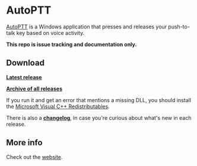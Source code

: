 # AutoPTT

[AutoPTT](https://autoptt.com/) is a Windows application that presses and releases your push-to-talk key based on voice activity.

**This repo is issue tracking and documentation only.**

## Download

**[Latest release](https://soupbawx.com/AutoPTT.zip)**

**[Archive of all releases](https://soupbawx.com/AutoPTT/?sort=time&order=desc)**

If you run it and get an error that mentions a missing DLL, you should install the [Microsoft Visual C++ Redistributables](https://aka.ms/vs/17/release/vc_redist.x64.exe).

There is also a **[changelog](CHANGELOG.md)**, in case you're curious about what's new in each release.

## More info

Check out the [website](https://autoptt.com/).
